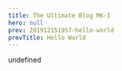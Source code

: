 ```yaml
---
title: The Ultimate Blog MK-I
hero: null
prev: 201912151957-hello-world
prevTitle: Hello World
---
```

undefined
    
    